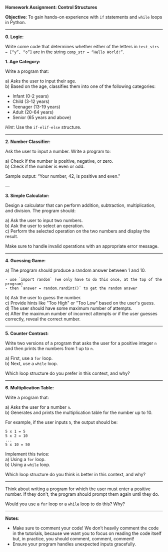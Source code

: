 **Homework Assignment: Control Structures**

**Objective**: To gain hands-on experience with `if` statements and `while` loops in Python.

---

**0. Logic:**

Write come code that determines whether either of the letters in `test_strs = [“y”, “o”]` are in the string `comp_str = “Hello World!”`.

**1. Age Category:**

Write a program that:  

a) Asks the user to input their age.  
b) Based on the age, classifies them into one of the following categories:

  - Infant (0-2 years)
  - Child (3-12 years)
  - Teenager (13-19 years)
  - Adult (20-64 years)
  - Senior (65 years and above)

*Hint*: Use the `if-elif-else` structure.

---

**2. Number Classifier:**

Ask the user to input a number. Write a program to:  

a) Check if the number is positive, negative, or zero.  
b) Check if the number is even or odd.  

Sample output: “Your number, 42, is positive and even."

—

**3. Simple Calculator:**

Design a calculator that can perform addition, subtraction, 
multiplication, and division. The program should:  

a) Ask the user to input two numbers.  
b) Ask the user to select an operation.  
c) Perform the selected operation on the two numbers and display the 
result.  

Make sure to handle invalid operations with an appropriate error message.

---

**4. Guessing Game:**

a) The program should produce a random answer between 1 and 10.  

    - use `import random` (we only have to do this once, at the top of the program)
    - then `answer = random.randint()` to get the random answer
    
b) Ask the user to guess the number.  
c) Provide hints like "Too High" or "Too Low" based on the user's guess.  
d) The user should have some maximum number of attempts.  
e) After the maximum number of incorrect attempts or if the user guesses correctly, reveal the 
correct number.  

---

**5. Counter Contrast:**

Write two versions of a program that asks the user for a positive integer 
`n` and then prints the numbers from 1 up to `n`.  

a) First, use a `for` loop.  
b) Next, use a `while` loop.  

Which loop structure do you prefer in this context, and why?  

---

**6. Multiplication Table:**

Write a program that:  

a) Asks the user for a number `n`.  
b) Generates and prints the multiplication table for the number up to 10.  

For example, if the user inputs `5`, the output should be:  
```
5 x 1 = 5
5 x 2 = 10
...
5 x 10 = 50
```

Implement this twice:  
a) Using a `for` loop.  
b) Using a `while` loop.  

Which loop structure do you think is better in this context, and why?  

---

Think about writing a program for which the user must enter a positive number. If they don't, the program should prompt them again until they do.    

Would you use a `for` loop or a `while` loop to do this? Why?  

---

**Notes**:

- Make sure to comment your code! We don’t heavily comment the code in the tutorials, because we want you to focus on reading the code itself but, in practice, you should comment, comment, comment!
- Ensure your program handles unexpected inputs gracefully.
